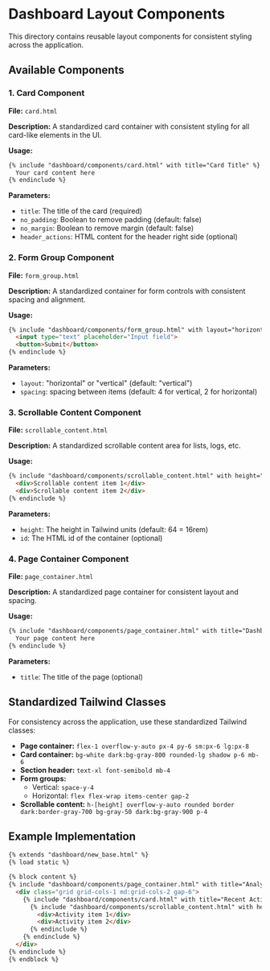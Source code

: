 # Dashboard Layout Components

This directory contains reusable layout components for consistent styling across the application.

## Available Components

### 1. Card Component

**File:** `card.html`

**Description:** A standardized card container with consistent styling for all card-like elements in the UI.

**Usage:**
```html
{% include "dashboard/components/card.html" with title="Card Title" %}
  Your card content here
{% endinclude %}
```

**Parameters:**
- `title`: The title of the card (required)
- `no_padding`: Boolean to remove padding (default: false)
- `no_margin`: Boolean to remove margin (default: false)
- `header_actions`: HTML content for the header right side (optional)

### 2. Form Group Component

**File:** `form_group.html`

**Description:** A standardized container for form controls with consistent spacing and alignment.

**Usage:**
```html
{% include "dashboard/components/form_group.html" with layout="horizontal" %}
  <input type="text" placeholder="Input field">
  <button>Submit</button>
{% endinclude %}
```

**Parameters:**
- `layout`: "horizontal" or "vertical" (default: "vertical")
- `spacing`: spacing between items (default: 4 for vertical, 2 for horizontal)

### 3. Scrollable Content Component

**File:** `scrollable_content.html`

**Description:** A standardized scrollable content area for lists, logs, etc.

**Usage:**
```html
{% include "dashboard/components/scrollable_content.html" with height="64" id="log-container" %}
  <div>Scrollable content item 1</div>
  <div>Scrollable content item 2</div>
{% endinclude %}
```

**Parameters:**
- `height`: The height in Tailwind units (default: 64 = 16rem)
- `id`: The HTML id of the container (optional)

### 4. Page Container Component

**File:** `page_container.html`

**Description:** A standardized page container for consistent layout and spacing.

**Usage:**
```html
{% include "dashboard/components/page_container.html" with title="Dashboard" %}
  Your page content here
{% endinclude %}
```

**Parameters:**
- `title`: The title of the page (optional)

## Standardized Tailwind Classes

For consistency across the application, use these standardized Tailwind classes:

- **Page container:** `flex-1 overflow-y-auto px-4 py-6 sm:px-6 lg:px-8`
- **Card container:** `bg-white dark:bg-gray-800 rounded-lg shadow p-6 mb-6`
- **Section header:** `text-xl font-semibold mb-4`
- **Form groups:** 
  - Vertical: `space-y-4`
  - Horizontal: `flex flex-wrap items-center gap-2`
- **Scrollable content:** `h-[height] overflow-y-auto rounded border dark:border-gray-700 bg-gray-50 dark:bg-gray-900 p-4`

## Example Implementation

```html
{% extends "dashboard/new_base.html" %}
{% load static %}

{% block content %}
{% include "dashboard/components/page_container.html" with title="Analytics Dashboard" %}
  <div class="grid grid-cols-1 md:grid-cols-2 gap-6">
    {% include "dashboard/components/card.html" with title="Recent Activity" %}
      {% include "dashboard/components/scrollable_content.html" with height="64" id="activity-log" %}
        <div>Activity item 1</div>
        <div>Activity item 2</div>
      {% endinclude %}
    {% endinclude %}
  </div>
{% endinclude %}
{% endblock %}
```